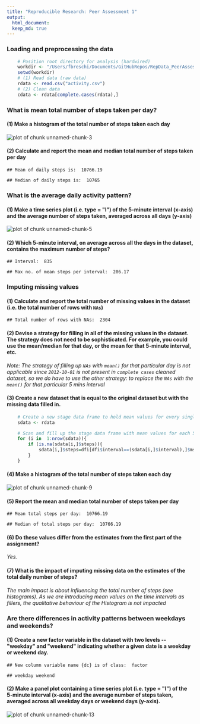 ```yaml
---
title: "Reproducible Research: Peer Assessment 1"
output: 
  html_document:
  keep_md: true
---
```


### Loading and preprocessing the data


```r
    # Position root directory for analysis (hardwired)
    workdir <- "/Users/fbreschi/Documents/GitHubRepos/RepData_PeerAssessment1"
    setwd(workdir)    
    # (1) Read data (raw data)
    rdata <- read.csv("activity.csv")    
    # (2) Clean data
    cdata <- rdata[complete.cases(rdata),]
```


### What is mean total number of steps taken per day?

#### (1) Make a histogram of the total number of steps taken each day

![plot of chunk unnamed-chunk-3](figure/unnamed-chunk-3-1.png) 

#### (2) Calculate and report the mean and median total number of steps taken per day


```
## Mean of daily steps is:  10766.19
```

```
## Median of daily steps is:  10765
```

### What is the average daily activity pattern?
#### (1) Make a time series plot (i.e. type = "l") of the 5-minute interval (x-axis) and the average number of steps taken, averaged across all days (y-axis)

![plot of chunk unnamed-chunk-5](figure/unnamed-chunk-5-1.png) 

#### (2) Which 5-minute interval, on average across all the days in the dataset, contains the maximum number of steps?


```
## Interval:  835
```

```
## Max no. of mean steps per interval:  206.17
```

### Imputing missing values

#### (1) Calculate and report the total number of missing values in the dataset (i.e. the total number of rows with ```NAs```)

```
## Total number of rows with NAs:  2304
```

#### (2) Devise a strategy for filling in all of the missing values in the dataset. The strategy does not need to be sophisticated. For example, you could use the mean/median for that day, or the mean for that 5-minute interval, etc.
*Note: The strategy of filling up ```NAs``` with ```mean()``` for that particular day is not applicable since ```2012-10-01``` is not present in ```complete cases``` cleaned dataset, so we do have to use the other strategy: to replace the ```NAs``` with the ```mean()``` for that particular 5 mins interval*

#### (3) Create a new dataset that is equal to the original dataset but with the missing data filled in.


```r
    # Create a new stage data frame to hold mean values for every single day from raw data accordingly with strategy
    sdata <- rdata

    # Scan and fill up the stage data frame with mean values for each 5 min interval (we do already have that info)
    for (i in  1:nrow(sdata)){ 
        if (is.na(sdata[i,]$steps)){
            sdata[i,]$steps=dfi[dfi$interval==(sdata[i,]$interval),]$msteps
        }
    }
```

#### (4) Make a histogram of the total number of steps taken each day

![plot of chunk unnamed-chunk-9](figure/unnamed-chunk-9-1.png) 

#### (5) Report the mean and median total number of steps taken per day


```
## Mean total steps per day:  10766.19
```

```
## Median of total steps per day:  10766.19
```

#### (6) Do these values differ from the estimates from the first part of the assignment? 

*Yes.*

#### (7) What is the impact of imputing missing data on the estimates of the total daily number of steps?

*The main impact is about influencing the total number of steps (see histograms). As we are introducing mean values on the time intervals as fillers, the qualitative behaviour of the Histogram is not impacted*

### Are there differences in activity patterns between weekdays and weekends?

#### (1) Create a new factor variable in the dataset with two levels -- "weekday" and "weekend" indicating whether a given date is a weekday or weekend day.



```
## New column variable name {dc} is of class:  factor
```

```
## weekday weekend
```

#### (2) Make a panel plot containing a time series plot (i.e. type = "l") of the 5-minute interval (x-axis) and the average number of steps taken, averaged across all weekday days or weekend days (y-axis).

![plot of chunk unnamed-chunk-13](figure/unnamed-chunk-13-1.png) 

